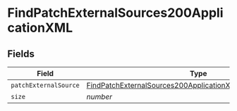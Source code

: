 # FindPatchExternalSources200ApplicationXML


## Fields

| Field                                                                                                                                                   | Type                                                                                                                                                    | Required                                                                                                                                                | Description                                                                                                                                             | Example                                                                                                                                                 |
| ------------------------------------------------------------------------------------------------------------------------------------------------------- | ------------------------------------------------------------------------------------------------------------------------------------------------------- | ------------------------------------------------------------------------------------------------------------------------------------------------------- | ------------------------------------------------------------------------------------------------------------------------------------------------------- | ------------------------------------------------------------------------------------------------------------------------------------------------------- |
| `patchExternalSource`                                                                                                                                   | [FindPatchExternalSources200ApplicationXMLPatchExternalSource](../../models/operations/findpatchexternalsources200applicationxmlpatchexternalsource.md) | :heavy_minus_sign:                                                                                                                                      | N/A                                                                                                                                                     |                                                                                                                                                         |
| `size`                                                                                                                                                  | *number*                                                                                                                                                | :heavy_minus_sign:                                                                                                                                      | N/A                                                                                                                                                     | 1                                                                                                                                                       |